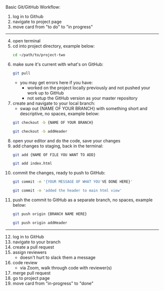 Basic Git/GitHub Workflow:
1. log in to Github
2. navigate to project page
3. move card from "to do" to "in progress"
---
4. open terminal
5. cd into project directory, example below:
    ```bash
    cd ~/path/to/project-two 
    ```
6. make sure it's current with what's on GitHub:
    ```bash
    git pull
    ```
    * you may get errors here if you have:
        * worked on the project locally previously and not pushed your work up to GitHub
        * not setup the GitHub version as your master repository
7. create and navigate to your local branch:
    * swap out {NAME OF YOUR BRANCH} with something short and descriptive, no spaces, example below:
    ```bash
    git checkout -b {NAME OF YOUR BRANCH} 
    ```
    ```bash
    git checkout -b addHeader 
    ```
8. open your editor and do the code, save your changes
9. add changes to staging, back in the terminal:
    ```bash
    git add {NAME OF FILE YOU WANT TO ADD}
    ```
    ```bash
    git add index.html
    ```
10. commit the changes, ready to push to GitHub:
    ```bash
    git commit -m '{YOUR MESSAGE OF WHAT YOU'VE DONE HERE}'
    ```
    ```bash
    git commit -m 'added the header to main html view'
    ```
11. push the commit to GitHub as a separate branch, no spaces, example below:
    ```bash
    git push origin {BRANCH NAME HERE}
    ```
    ```bash
    git push origin addHeader
    ```
---
12. log in to GitHub
13. navigate to your branch
14. create a pull request
15. assign reviewers
    * doesn't hurt to slack them a message
16. code review
    * via Zoom, walk through code with reviewer(s)
17. merge pull request
18. go to project page
19. move card from "in-progress" to "done"
